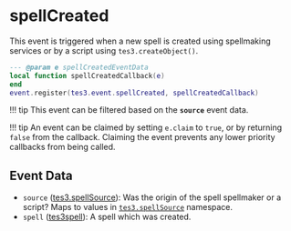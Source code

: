 # spellCreated
<div class="search_terms" style="display: none">spellcreated</div>

<!---
	This file is autogenerated. Do not edit this file manually. Your changes will be ignored.
	More information: https://github.com/MWSE/MWSE/tree/master/docs
-->

This event is triggered when a new spell is created using spellmaking services or by a script using `tes3.createObject()`.

```lua
--- @param e spellCreatedEventData
local function spellCreatedCallback(e)
end
event.register(tes3.event.spellCreated, spellCreatedCallback)
```

!!! tip
	This event can be filtered based on the **`source`** event data.

!!! tip
	An event can be claimed by setting `e.claim` to `true`, or by returning `false` from the callback. Claiming the event prevents any lower priority callbacks from being called.

## Event Data

* `source` ([tes3.spellSource](../references/spell-sources.md)): Was the origin of the spell spellmaker or a script?  Maps to values in [`tes3.spellSource`](https://mwse.github.io/MWSE/references/spell-sources/) namespace.
* `spell` ([tes3spell](../types/tes3spell.md)): A spell which was created.

